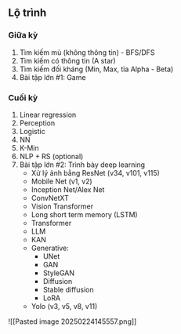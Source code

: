 ## Lộ trình

### Giữa kỳ
1. Tìm kiếm mù (không thông tin) - BFS/DFS
2. Tìm kiếm có thông tin (A star)
3. Tìm kiếm đối kháng (Min, Max, tỉa Alpha - Beta)
4. Bài tập lớn #1: Game
### Cuối kỳ
1. Linear regression
2. Perception
3. Logistic
4. NN
5. K-Min
6. NLP + RS (optional)
7. Bài tập lớn #2: Trình bày deep learning
	- Xử lý ảnh bằng ResNet (v34, v101, v115)
	- Mobile Net (v1, v2)
	- Inception Net/Alex Net
	- ConvNetXT
	- Vision Transformer
	- Long short term memory (LSTM)
	- Transformer
	- LLM 
	- KAN
	- Generative:
		- UNet
		- GAN
		- StyleGAN
		- Diffusion
		- Stable diffusion
		- LoRA
	- Yolo (v3, v5, v8, v11)

![[Pasted image 20250224145557.png]]
